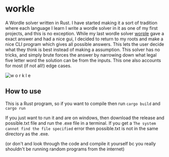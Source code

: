 # workle
A Wordle solver written in Rust. I have started making it a sort of tradition where each language I learn I write a wordle solver in it as one of my first projects, and this is no exception. While my last wordle solver [worple](https://github.com/TrojanPinata/worple) gave a exact answer and had a nice gui, I decided to return to my roots and make a nice CLI program which gives all possible answers. This lets the user decide what they think is best instead of making a assumption. This solver has no tricks, and simply brute forces the answer by narrowing down what legal five letter word the solution can be from the inputs. This one also accounts for most (if not all!) edge cases.

![w o r k l e](https://i.imgur.com/DT3FH2Q.png)

## How to use
This is a Rust program, so if you want to compile then run `cargo build` and `cargo run`

If you just want to run it and are on windows, then download the release and possible.txt file and run the .exe file in a terminal. If you get a `The system cannot find the file specified` error then possible.txt is not in the same directory as the .exe.

(or don't and look through the code and compile it yourself bc you really shouldn't be running random programs from the internet)

